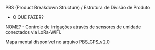 PBS (Product Breakdown Structure) / Estrutura de Divisão de Produto

- O QUE FAZER?

NOME? - Controle de irrigações através de sensores de umidade conectados via LoRa-WiFi.

Mapa mental disponível no arquivo PBS_GPS_v2.0
